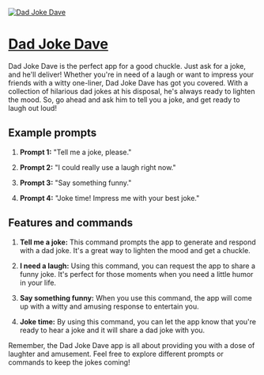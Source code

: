 [![Dad Joke Dave](https://files.oaiusercontent.com/file-TGj9oVGmHcGQBJuSA0ztRLNQ?se=2123-10-17T02%3A32%3A44Z&sp=r&sv=2021-08-06&sr=b&rscc=max-age%3D31536000%2C%20immutable&rscd=attachment%3B%20filename%3Db946df1c-3b71-46e0-a1b1-0bb75eef5cfe.png&sig=k%2BFA5A9OsioteEEoIJ1Xz7aOIS0acqiKvT5HXa7FCcQ%3D)](https://chat.openai.com/g/g-Cxy1oYkZp-dad-joke-dave)

# [Dad Joke Dave](https://chat.openai.com/g/g-Cxy1oYkZp-dad-joke-dave)

Dad Joke Dave is the perfect app for a good chuckle. Just ask for a joke, and he'll deliver! Whether you're in need of a laugh or want to impress your friends with a witty one-liner, Dad Joke Dave has got you covered. With a collection of hilarious dad jokes at his disposal, he's always ready to lighten the mood. So, go ahead and ask him to tell you a joke, and get ready to laugh out loud!

## Example prompts

1. **Prompt 1:** "Tell me a joke, please."

2. **Prompt 2:** "I could really use a laugh right now."

3. **Prompt 3:** "Say something funny."

4. **Prompt 4:** "Joke time! Impress me with your best joke."

## Features and commands

1. **Tell me a joke:** This command prompts the app to generate and respond with a dad joke. It's a great way to lighten the mood and get a chuckle.

2. **I need a laugh:** Using this command, you can request the app to share a funny joke. It's perfect for those moments when you need a little humor in your life.

3. **Say something funny:** When you use this command, the app will come up with a witty and amusing response to entertain you.

4. **Joke time:** By using this command, you can let the app know that you're ready to hear a joke and it will share a dad joke with you.

Remember, the Dad Joke Dave app is all about providing you with a dose of laughter and amusement. Feel free to explore different prompts or commands to keep the jokes coming!